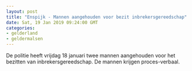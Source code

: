 ```yaml
---
layout: post
title: "Enspijk - Mannen aangehouden voor bezit inbrekersgereedschap"
date: Sat, 19 Jan 2019 09:24:00 GMT
categories: 
- gelderland 
- geldermalsen 
---
```


De politie heeft vrijdag 18 januari twee mannen aangehouden voor het bezitten van inbrekersgereedschap. De mannen krijgen proces-verbaal.
